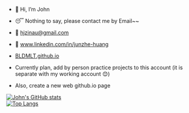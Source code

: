 - 👋 Hi, I’m John
- 😴 Nothing to say, please contact me by Email~~
- 📧 hjzinau@gmail.com
- 🌈 www.linkedin.com/in/junzhe-huang
- [BLDMLT.github.io](https://bldmlt.github.io/)

- Currently plan, add by person practice projects to this account (it is separate with my working account 😊)
- Also, create a new web github.io page







<!---
BLDMLT/BLDMLT is a ✨ special ✨ repository because its `README.md` (this file) appears on your GitHub profile.
You can click the Preview link to take a look at your changes.
--->
[![John's GitHub stats](https://github-readme-stats.vercel.app/api?username=BLDMLT&count_private=true&show_icons=true)](https://github.com/anuraghazra/github-readme-stats)<br>
[![Top Langs](https://github-readme-stats.vercel.app/api/top-langs/?username=BLDMLT&layout=compact)](https://github.com/anuraghazra/github-readme-stats)

